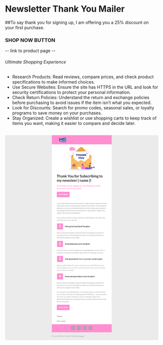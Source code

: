 # Newsletter Thank You Mailer

##To say thank you for signing up, I am offering you a 25% discount on your first purchase.

### SHOP NOW BUTTON
-- link to product page --
###### Ultimate Shopping Experience
<ul>
  <li>Research Products: Read reviews, compare prices, and check product specifications to make informed choices.</li>
  <li>Use Secure Websites: Ensure the site has HTTPS in the URL and look for security certifications to protect your personal information.</li>
  <li>Check Return Policies: Understand the return and exchange policies before purchasing to avoid issues if the item isn’t what you expected.</li>
  <li>Look for Discounts: Search for promo codes, seasonal sales, or loyalty programs to save money on your purchases.</li>
  <li>Stay Organized: Create a wishlist or use shopping carts to keep track of items you want, making it easier to compare and decide later.</li>
</ul>
<br>
<img src="https://raw.githubusercontent.com/vdharmendra/newsletter_thankyou_mailer/refs/heads/main/mailer-template.png" alt="newsletter-thankyou-mailer" width="575px" />


